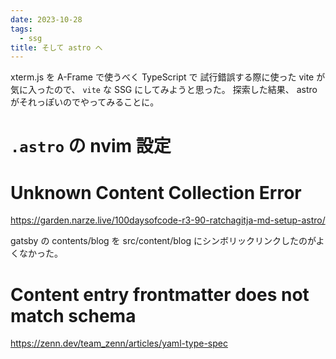 ```yaml
---
date: 2023-10-28
tags:
  - ssg
title: そして astro へ
---
```


xterm.js を A-Frame で使うべく TypeScript で
試行錯誤する際に使った vite が気に入ったので、
`vite` な SSG にしてみようと思った。
探索した結果、 astro がそれっぽいのでやってみることに。

# `.astro` の nvim 設定

# Unknown Content Collection Error

https://garden.narze.live/100daysofcode-r3-90-ratchagitja-md-setup-astro/

gatsby の contents/blog を src/content/blog にシンボリックリンクしたのがよくなかった。

# Content entry frontmatter does not match schema

https://zenn.dev/team_zenn/articles/yaml-type-spec

